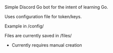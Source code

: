 Simple Discord Go bot for the intent of learning Go.

Uses configuration file for token/keys.

Example in /config/

Files are currently saved in /files/
- Currently requires manual creation